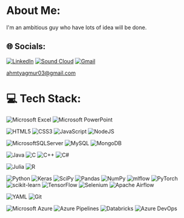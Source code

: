 #  About Me:
I'm an ambitious guy who have lots of idea will be done.


## 🌐 Socials:
[  ![LinkedIn](https://img.shields.io/badge/linkedin-%230077B5.svg?style=for-the-badge&logo=linkedin&logoColor=white)](https://www.linkedin.com/in/ahmet-yagmur/) 
[  ![Sound Cloud](https://img.shields.io/badge/sound%20cloud-FF5500?style=for-the-badge&logo=soundcloud&logoColor=white)](https://soundcloud.com/ahmet-ya-mur-449717761)
[![Gmail](https://img.shields.io/badge/Gmail-D14836?style=for-the-badge&logo=gmail&logoColor=white)](ahmtyagmur03@gmail.com) 

ahmtyagmur03@gmail.com

# 💻 Tech Stack:
  ![Microsoft Excel](https://img.shields.io/badge/Microsoft_Excel-217346?style=for-the-badge&logo=microsoft-excel&logoColor=white)  ![Microsoft PowerPoint](https://img.shields.io/badge/Microsoft_PowerPoint-B7472A?style=for-the-badge&logo=microsoft-powerpoint&logoColor=white)
  
  ![HTML5](https://img.shields.io/badge/html5-%23E34F26.svg?style=for-the-badge&logo=html5&logoColor=white)  ![CSS3](https://img.shields.io/badge/css3-%231572B6.svg?style=for-the-badge&logo=css3&logoColor=white)  ![JavaScript](https://img.shields.io/badge/javascript-%23323330.svg?style=for-the-badge&logo=javascript&logoColor=%23F7DF1E)   ![NodeJS](https://img.shields.io/badge/node.js-6DA55F?style=for-the-badge&logo=node.js&logoColor=white)  
  
  ![MicrosoftSQLServer](https://img.shields.io/badge/Microsoft%20SQL%20Server-CC2927?style=for-the-badge&logo=microsoft%20sql%20server&logoColor=white)
  ![MySQL](https://img.shields.io/badge/mysql-4479A1.svg?style=for-the-badge&logo=mysql&logoColor=white)   ![MongoDB](https://img.shields.io/badge/MongoDB-%234ea94b.svg?style=for-the-badge&logo=mongodb&logoColor=white)  
  
  
  ![Java](https://img.shields.io/badge/java-%23ED8B00.svg?style=for-the-badge&logo=openjdk&logoColor=white)   ![C](https://img.shields.io/badge/c-%2300599C.svg?style=for-the-badge&logo=c&logoColor=white)   ![C++](https://img.shields.io/badge/c++-%2300599C.svg?style=for-the-badge&logo=c%2B%2B&logoColor=white)  ![C#](https://img.shields.io/badge/c%23-%23239120.svg?style=for-the-badge&logo=c-sharp&logoColor=white)

![Julia](https://img.shields.io/badge/-Julia-9558B2?style=for-the-badge&logo=julia&logoColor=white)   ![R](https://img.shields.io/badge/r-%23276DC3.svg?style=for-the-badge&logo=r&logoColor=white)   
  
  ![Python](https://img.shields.io/badge/python-3670A0?style=for-the-badge&logo=python&logoColor=ffdd54)    ![Keras](https://img.shields.io/badge/Keras-%23D00000.svg?style=for-the-badge&logo=Keras&logoColor=white)     ![SciPy](https://img.shields.io/badge/SciPy-%230C55A5.svg?style=for-the-badge&logo=scipy&logoColor=%white)  ![Pandas](https://img.shields.io/badge/pandas-%23150458.svg?style=for-the-badge&logo=pandas&logoColor=white)   ![NumPy](https://img.shields.io/badge/numpy-%23013243.svg?style=for-the-badge&logo=numpy&logoColor=white) ![mlflow](https://img.shields.io/badge/mlflow-%23d9ead3.svg?style=for-the-badge&logo=numpy&logoColor=blue)  ![PyTorch](https://img.shields.io/badge/PyTorch-%23EE4C2C.svg?style=for-the-badge&logo=PyTorch&logoColor=white)  ![scikit-learn](https://img.shields.io/badge/scikit--learn-%23F7931E.svg?style=for-the-badge&logo=scikit-learn&logoColor=white)  ![TensorFlow](https://img.shields.io/badge/TensorFlow-%23FF6F00.svg?style=for-the-badge&logo=TensorFlow&logoColor=white)  ![Selenium](https://img.shields.io/badge/-selenium-%43B02A?style=for-the-badge&logo=selenium&logoColor=white)  ![Apache Airflow](https://img.shields.io/badge/Apache%20Airflow-017CEE?style=for-the-badge&logo=Apache%20Airflow&logoColor=white) 
  
  ![YAML](https://img.shields.io/badge/yaml-%23ffffff.svg?style=for-the-badge&logo=yaml&logoColor=151515)  ![Git](https://img.shields.io/badge/git-%23F05033.svg?style=for-the-badge&logo=git&logoColor=white)  
  
  ![Microsoft Azure](https://a11ybadges.com/badge?logo=microsoftazure)  ![Azure Pipelines](https://a11ybadges.com/badge?logo=azurepipelines)  ![Databricks](https://a11ybadges.com/badge?logo=databricks)    ![Azure DevOps](https://a11ybadges.com/badge?logo=azuredevops)





